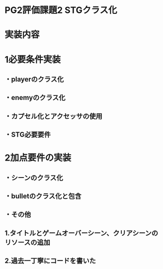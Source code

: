 # PG2評価課題2 STGクラス化
# 実装内容
# 1必要条件実装
## ・playerのクラス化
## ・enemyのクラス化
## ・カプセル化とアクセッサの使用
## ・STG必要要件
# 2加点要件の実装
## ・シーンのクラス化
## ・bulletのクラス化と包含
## ・その他
## 1.タイトルとゲームオーバーシーン、クリアシーンのリソースの追加
## 2.過去一丁寧にコードを書いた